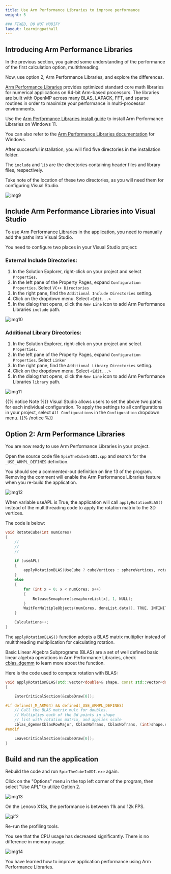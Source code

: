 ```yaml
---
title: Use Arm Performance Libraries to improve performance
weight: 5

### FIXED, DO NOT MODIFY
layout: learningpathall
---
```


## Introducing Arm Performance Libraries

In the previous section, you gained some understanding of the performance of the first calculation option, multithreading. 

Now, use option 2, Arm Performance Libraries, and explore the differences.

[Arm Performance Libraries](https://developer.arm.com/Tools%20and%20Software/Arm%20Performance%20Libraries) provides optimized standard core math libraries for numerical applications on 64-bit Arm-based processors. The libraries are built with OpenMP across many BLAS, LAPACK, FFT, and sparse routines in order to maximize your performance in multi-processor environments.

Use the [Arm Performance Libraries install guide](/install-guides/armpl/) to install Arm Performance Libraries on Windows 11. 

You can also refer to the [Arm Performance Libraries documentation](https://developer.arm.com/documentation/109361/latest/) for Windows. 

After successful installation, you will find five directories in the installation folder. 

The `include` and `lib` are the directories containing header files and library files, respectively. 

Take note of the location of these two directories, as you will need them for configuring Visual Studio.

 ![img9](./figures/apl_directory.png)

## Include Arm Performance Libraries into Visual Studio

To use Arm Performance Libraries in the application, you need to manually add the paths into Visual Studio.

You need to configure two places in your Visual Studio project:

### External Include Directories:

1. In the Solution Explorer, right-click on your project and select `Properties`. 
2. In the left pane of the Property Pages, expand `Configuration Properties`. Select `VC++ Directories`
3. In the right pane, find the `Additional Include Directories` setting.
4. Click on the dropdown menu. Select `<Edit...>`
5. In the dialog that opens, click the `New Line` icon to add Arm Performance Libraries `include` path.

![img10](./figures/ext_include.png)
 
### Additional Library Directories:

1. In the Solution Explorer, right-click on your project and select `Properties`. 
2. In the left pane of the Property Pages, expand `Configuration Properties`. Select `Linker`
3. In the right pane, find the `Additional Library Directories` setting.
4. Click on the dropdown menu. Select `<Edit...>`
5. In the dialog that opens, click the `New Line` icon to add Arm Performance Libraries `library` path.

![img11](./figures/linker_lib.png)


{{% notice Note %}}
Visual Studio allows users to set the above two paths for each individual configuration. To apply the settings to all configurations in your project, select `All Configurations` in the `Configuration` dropdown menu.
{{% /notice %}}


## Option 2: Arm Performance Libraries

You are now ready to use Arm Performance Libraries in your project.

Open the source code file `SpinTheCubeInGDI.cpp` and search for the `_USE_ARMPL_DEFINES` definition.

You should see a commented-out definition on line 13 of the program. Removing the comment will enable the Arm Performance Libraries feature when you re-build the application.

 ![img12](./figures/apl_define.png)


When variable useAPL is True, the application will call `applyRotationBLAS()` instead of the multithreading code to apply the rotation matrix to the 3D vertices.

The code is below:

```c++
void RotateCube(int numCores)
{
    // 
    //
    //

    if (useAPL)
    {
        applyRotationBLAS(UseCube ? cubeVertices : sphereVertices, rotationInX);
    }
    else
    {
        for (int x = 0; x < numCores; x++)
        {
            ReleaseSemaphore(semaphoreList[x], 1, NULL);
        }
        WaitForMultipleObjects(numCores, doneList.data(), TRUE, INFINITE);
    }

    Calculations++;
}
```

The `applyRotationBLAS()` function adopts a BLAS matrix multiplier instead of multithreading multiplication for calculating rotation.

Basic Linear Algebra Subprograms (BLAS) are a set of well defined basic linear algebra operations in Arm Performance Libraries, check [cblas_dgemm](https://developer.arm.com/documentation/101004/2410/BLAS-Basic-Linear-Algebra-Subprograms/CBLAS-functions/cblas-dgemm?lang=en) to learn more about the function.

Here is the code used to compute rotation with BLAS:

```c++
void applyRotationBLAS(std::vector<double>& shape, const std::vector<double>& rotMatrix)
{

    EnterCriticalSection(&cubeDraw[0]);

#if defined(_M_ARM64) && defined(_USE_ARMPL_DEFINES)
    // Call the BLAS matrix mult for doubles. 
    // Multiplies each of the 3d points in shape 
    // list with rotation matrix, and applies scale
    cblas_dgemm(CblasRowMajor, CblasNoTrans, CblasNoTrans, (int)shape.size() / 3, 3, 3, scale, shape.data(), 3, rotMatrix.data(), 3, 0.0, drawSphereVertecies.data(), 3);
#endif

    LeaveCriticalSection(&cubeDraw[0]);
}
```

## Build and run the application

Rebuild the code and run `SpinTheCubeInGDI.exe` again.

Click on the "Options" menu in the top left corner of the program, then select "Use APL" to utilize Option 2.

 ![img13](./figures/use_apl.png)

On the Lenovo X13s, the performance is between 11k and 12k FPS.

![gif2](./figures/apl_enable.gif)

Re-run the profiling tools. 

You see that the CPU usage has decreased significantly. There is no difference in memory usage.

 ![img14](./figures/apl_on_cpu_mem_usage.png)


You have learned how to improve application performance using Arm Performance Libraries.
